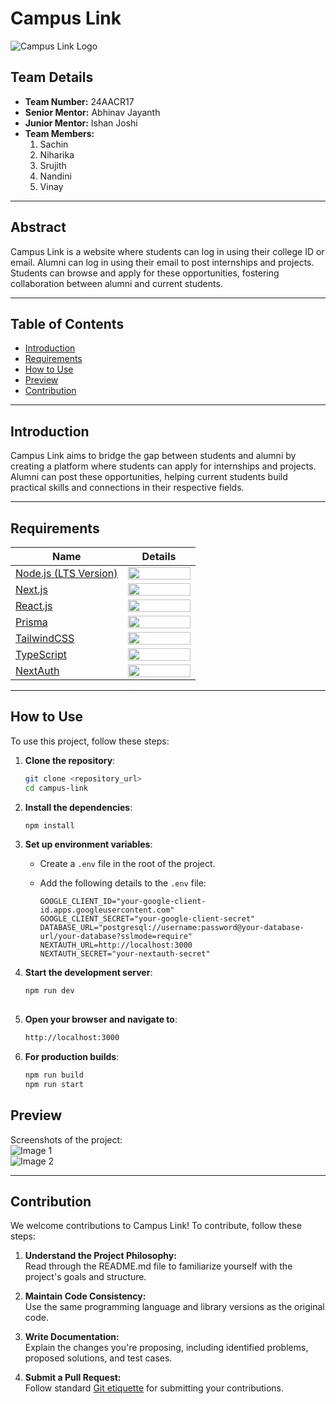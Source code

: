 # Campus Link

![Campus Link Logo](https://i.imgur.com/0ZiHZke.png)


## Team Details
- **Team Number:** 24AACR17  
- **Senior Mentor:** Abhinav Jayanth  
- **Junior Mentor:** Ishan Joshi  
- **Team Members:**
  1. Sachin  
  2. Niharika  
  3. Srujith  
  4. Nandini  
  5. Vinay  

---

## Abstract
Campus Link is a website where students can log in using their college ID or email. Alumni can log in using their email to post internships and projects. Students can browse and apply for these opportunities, fostering collaboration between alumni and current students.

---

## Table of Contents
- [Introduction](#introduction)  
- [Requirements](#requirements)  
- [How to Use](#how-to-use)  
- [Preview](#preview)  
- [Contribution](#contribution)  

---

## Introduction
Campus Link aims to bridge the gap between students and alumni by creating a platform where students can apply for internships and projects. Alumni can post these opportunities, helping current students build practical skills and connections in their respective fields.

---

## Requirements

| Name                         | Details                                      |
|------------------------------|----------------------------------------------|
| [Node.js (LTS Version)](https://nodejs.org) | <img src="https://i.imgur.com/AuXMSC7.png" width="100px" height="20px"> |
| [Next.js](https://nextjs.org) | <img src="https://i.imgur.com/z3WVd1J.png" width="100px" height="20px"> |
| [React.js](https://reactjs.org) | <img src="https://i.imgur.com/yGlB4bI.png" width="100px" height="20px"> |
| [Prisma](https://www.prisma.io) | <img src="https://i.imgur.com/L88UN73.png" width="100px" height="20px"> |
| [TailwindCSS](https://tailwindcss.com) | <img src="url_here" width="100px" height="20px"> |
| [TypeScript](https://www.typescriptlang.org) | <img src="https://i.imgur.com/sv86bbI.png" width="100px" height="20px"> |
| [NextAuth](https://next-auth.js.org) | <img src="https://i.imgur.com/ZQ0h5Fx.png" width="100px" height="20px"> |


---

## How to Use
To use this project, follow these steps:

1. **Clone the repository**:
   ```bash
   git clone <repository_url>
   cd campus-link

2. **Install the dependencies**:
   ```bash
   npm install

3. **Set up environment variables**:
   - Create a `.env` file in the root of the project.
   - Add the following details to the `.env` file:

     ```env
     GOOGLE_CLIENT_ID="your-google-client-id.apps.googleusercontent.com"
     GOOGLE_CLIENT_SECRET="your-google-client-secret"
     DATABASE_URL="postgresql://username:password@your-database-url/your-database?sslmode=require"
     NEXTAUTH_URL=http://localhost:3000
     NEXTAUTH_SECRET="your-nextauth-secret"
     ```

4. **Start the development server**:
   ```bash
   npm run dev
 
5. **Open your browser and navigate to**:
   ```bash
   http://localhost:3000

6. **For production builds**:
   ```bash
   npm run build
   npm run start
## Preview
Screenshots of the project:  
![Image 1](https://i.imgur.com/B1WJfWT.png)  
![Image 2](https://i.imgur.com/IkNjM7e.png)

---

## Contribution
We welcome contributions to Campus Link! To contribute, follow these steps:

1. **Understand the Project Philosophy:**  
   Read through the README.md file to familiarize yourself with the project's goals and structure.

2. **Maintain Code Consistency:**  
   Use the same programming language and library versions as the original code.

3. **Write Documentation:**  
   Explain the changes you're proposing, including identified problems, proposed solutions, and test cases.

4. **Submit a Pull Request:**  
   Follow standard [Git etiquette](https://gist.github.com/mikepea/863f63d6e37281e329f8) for submitting your contributions.
